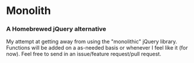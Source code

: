 # Monolith
### A Homebrewed jQuery alternative

My attempt at getting away from using the "monolithic" jQuery library. Functions
will be added on a as-needed basis or whenever I feel like it (for now). Feel
free to send in an issue/feature request/pull request.
